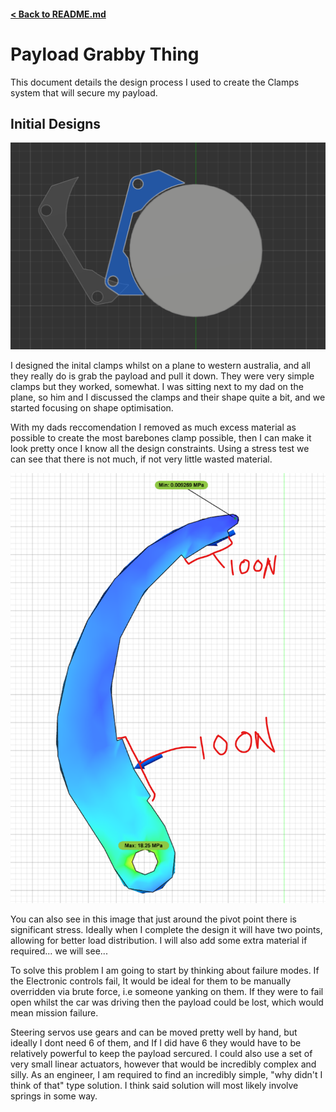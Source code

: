 #### [< Back to README.md](/README.md)

# Payload Grabby Thing
This document details the design process I used to create the Clamps system that will secure my payload. 

## Initial Designs 

<img src='../media/clampdemo1.png'>

I designed the inital clamps whilst on a plane to western australia, and all they really do is grab the payload and pull it down. They were very simple clamps but they worked, somewhat. I was sitting next to my dad on the plane, so him and I discussed the clamps and their shape quite a bit, and we started focusing on shape optimisation.

With my dads reccomendation I removed as much excess material as possible to create the most barebones clamp possible, then I can make it look pretty once I know all the design constraints. 
Using a stress test we can see that there is not much, if not very little wasted material.

<img src='../media/Barebones Stresstest.png'>

You can also see in this image that just around the pivot point there is significant stress. Ideally when I complete the design it will have two points, allowing for better load distribution. I will also add some extra material if required... we will see...


To solve this problem I am going to start by thinking about failure modes. If the Electronic controls fail, It would be ideal for them to be manually overridden via brute force, i.e someone yanking on them. If they were to fail open whilst the car was driving then the payload could be lost, which would mean mission failure.

Steering servos use gears and can be moved pretty well by hand, but ideally I dont need 6 of them, and If I did have 6 they would have to be relatively powerful to keep the payload sercured. I could also use a set of very small linear actuators, however that would be incredibly complex and silly. As an engineer, I am required to find an incredibly simple, "why didn't I think of that" type solution. I think said solution will most likely involve springs in some way.